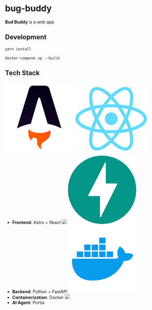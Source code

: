 # bug-buddy

**Bud Buddy** is a web app

## Development

```
yarn install
```

```
docker-compose up --build
```

## Tech Stack

![](https://github.com/norMNfan/bug-buddy/blob/main/logos/astro-logo.png)
![](https://github.com/norMNfan/bug-buddy/blob/main/logos/react-logo.png)
- **Frontend**: Astro + React
![](https://github.com/norMNfan/bug-buddy/blob/main/logos/python-logo.png)
![](https://github.com/norMNfan/bug-buddy/blob/main/logos/fastapi-logo.png)
- **Backend**: Python + FastAPI
![](https://github.com/norMNfan/bug-buddy/blob/main/logos/docker-logo.png)
- **Containerization**: Docker
![](https://github.com/norMNfan/bug-buddy/blob/main/logos/portia-logo.png)
- **AI Agent**: Portia

